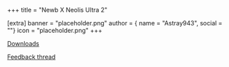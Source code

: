 +++
title = "Newb X Neolis Ultra 2"

[extra]
banner = "placeholder.png"
author = { name = "Astray943", social = ""}
icon = "placeholder.png"
+++

[Downloads](https://discord.com/channels/844591537430069279/1224617579352555590)

[Feedback thread](https://discord.com/channels/844591537430069279/1165182768838348838)
